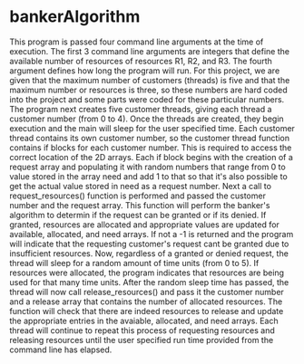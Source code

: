 # bankerAlgorithm
This program is passed four command line arguments at the time of execution. The first 3 command line arguments are integers that define the available number of resources of resources R1, R2, and R3. The fourth argument defines how long the program will run. For this project, we are given that the maximum number of customers (threads) is five and that the maximum number or resources is three, so these numbers are hard coded into the project and some parts were coded for these particular numbers. The program next creates five customer threads, giving each thread a customer number (from 0 to 4). Once the threads are created, they begin execution and the main will sleep for the user specified time. Each customer thread contains its own customer number, so the customer thread function contains if blocks for each customer number. This is required to access the correct location of the 2D arrays. Each if block begins with the creation of a request array and populating it with random numbers that range from 0 to value stored in the array need and add 1 to that so that it's also possible to get the actual value stored in need as a request number. Next a call to request_resources() function is performed and passed the customer number and the request array. This function will perform the banker's algorithm to determin if the request can be granted or if its denied. If granted, resources are allocated and appropriate values are updated for available, allocated, and need arrays. If not a -1 is returned and the program will indicate that the requesting customer's request cant be granted due to insufficient resources. Now, regardless of a granted or denied request, the thread will sleep for a random amount of time units (from 0 to 5). If resources were allocated, the program indicates that resources are being used for that many time units. After the random sleep time has passed, the thread will now call release_resources() and pass it the customer number and a release array that contains the number of allocated resources. The function will check that there are indeed resources to release and update the appropriate entries in the avaiable, allocated, and need arrays. Each thread will continue to repeat this process of requesting resources and releasing resources until the user specified run time provided from the command line has elapsed.
